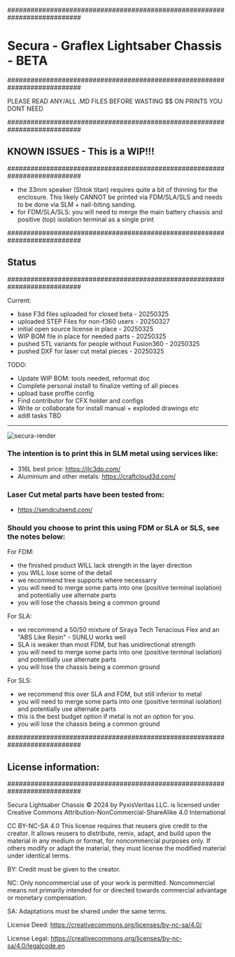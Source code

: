###########################################################################
# Secura - Graflex Lightsaber Chassis -  BETA
###########################################################################

PLEASE READ ANY/ALL .MD FILES BEFORE WASTING $$ ON PRINTS YOU DONT NEED

###########################################################################
##  KNOWN ISSUES - This is a WIP!!! 
###########################################################################

- the 33mm speaker (Shtok titan) requires quite a bit of thinning for the enclosure. This likely CANNOT be printed via FDM/SLA/SLS and needs to be done via SLM + nail-biting sanding.
- for FDM/SLA/SLS: you will need to merge the main battery chassis and positive (top) isolation terminal as a single print 

###########################################################################
##  Status
###########################################################################

Current:
- base F3d files uploaded for closed beta - 20250325
- uploaded STEP Files for non-f360 users - 20250327
- initial open source license in place - 20250325
- WIP BOM file in place for needed parts - 20250325
- pushed STL variants for people without Fusion360 - 20250325
- pushed DXF for laser cut metal pieces - 20250325

TODO:
- Update WIP BOM: tools needed, reformat doc
- Complete personal install to finalize vetting of all pieces
- upload base proffie config
- Find contributor for CFX holder and configs
- Write or collaborate for install manual + exploded drawings etc
- addl tasks TBD


---
![secura-render](https://github.com/user-attachments/assets/7858f8eb-e6d5-46d7-9ce5-63f1d3020e00)


### The intention is to print this in SLM metal using services like:
- 316L best price: https://jlc3dp.com/
- Aluminium and other metals: https://craftcloud3d.com/

### Laser Cut metal parts have been tested from:
- https://sendcutsend.com/

### Should you choose to print this using FDM or SLA or SLS, see the notes below: 
For FDM:
- the finished product WILL lack strength in the layer direction
- you WILL lose some of the detail
- we recommend tree supports where necessarry
- you will need to merge some parts into one (positive terminal isolation) and potentially use alternate parts
- you will lose the chassis being a common ground 

For SLA:
- we recommend a 50/50 mixture of Siraya Tech Tenacious Flex and an "ABS Like Resin" - SUNLU works well
- SLA is weaker than most FDM, but has unidirectional strength
- you will need to merge some parts into one (positive terminal isolation) and potentially use alternate parts
- you will lose the chassis being a common ground 

For SLS:
- we recommend this over SLA and FDM, but still inferior to metal
- you will need to merge some parts into one (positive terminal isolation) and potentially use alternate parts
- this is the best budget option if metal is not an option for you.
- you will lose the chassis being a common ground 

###########################################################################
##  License information: 
###########################################################################

Secura Lightsaber Chassis © 2024 by PyxisVeritas LLC. is licensed under Creative Commons Attribution-NonCommercial-ShareAlike 4.0 International 

CC BY-NC-SA 4.0
This license requires that reusers give credit to the creator. 
It allows reusers to distribute, remix, adapt, and build upon the material in any medium or format, for noncommercial purposes only. 
If others modify or adapt the material, they must license the modified material under identical terms.

BY: Credit must be given to the creator.

NC: Only noncommercial use of your work is permitted.
Noncommercial means not primarily intended for or directed towards commercial advantage or monetary compensation.

SA: Adaptations must be shared under the same terms.

License Deed: 
https://creativecommons.org/licenses/by-nc-sa/4.0/

License Legal: 
https://creativecommons.org/licenses/by-nc-sa/4.0/legalcode.en

